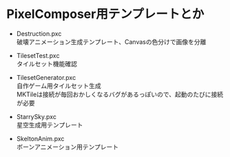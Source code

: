 # PixelComposer用テンプレートとか

* Destruction.pxc  
破壊アニメーション生成テンプレート、Canvasの色分けで画像を分離

* TilesetTest.pxc  
タイルセット機能確認

* TilesetGenerator.pxc  
自作ゲーム用タイルセット生成  
MKTileは接続が毎回おかしくなるバグがあるっぽいので、起動のたびに接続が必要

* StarrySky.pxc  
星空生成用テンプレート

* SkeltonAnim.pxc  
ボーンアニメーション用テンプレート
